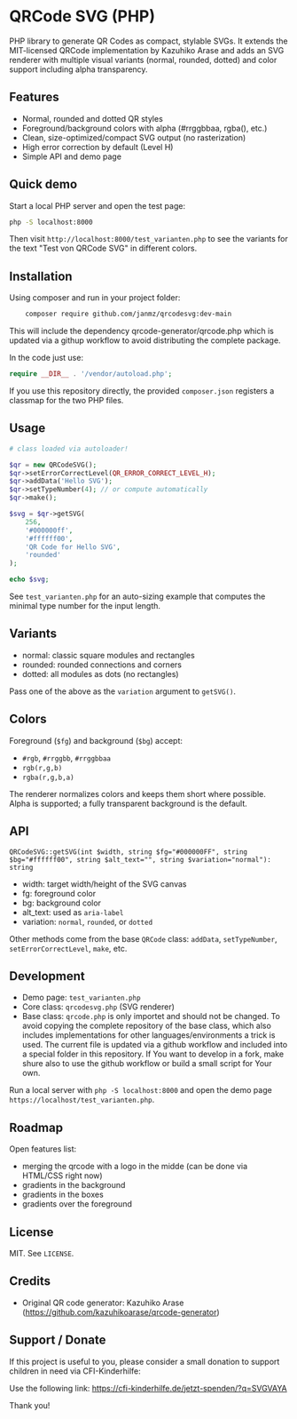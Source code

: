 # QRCode SVG (PHP)

PHP library to generate QR Codes as compact, stylable SVGs. It extends the MIT-licensed QRCode implementation by Kazuhiko Arase and adds an SVG renderer with multiple visual variants (normal, rounded, dotted) and color support including alpha transparency.

## Features

- Normal, rounded and dotted QR styles
- Foreground/background colors with alpha (#rrggbbaa, rgba(), etc.)
- Clean, size-optimized/compact SVG output (no rasterization)
- High error correction by default (Level H)
- Simple API and demo page

## Quick demo

Start a local PHP server and open the test page:

```bash
php -S localhost:8000
```

Then visit `http://localhost:8000/test_varianten.php` to see the variants for the text "Test von QRCode SVG" in different colors.

## Installation

Using composer and run in your project folder:

```bash
    composer require github.com/janmz/qrcodesvg:dev-main
```

This will include the dependency qrcode-generator/qrcode.php which is updated via a githup workflow to avoid distributing the complete package.

In the code just use:

``` php
require __DIR__ . '/vendor/autoload.php';
```

If you use this repository directly, the provided `composer.json` registers a classmap for the two PHP files.

## Usage

```php
# class loaded via autoloader!

$qr = new QRCodeSVG();
$qr->setErrorCorrectLevel(QR_ERROR_CORRECT_LEVEL_H);
$qr->addData('Hello SVG');
$qr->setTypeNumber(4); // or compute automatically
$qr->make();

$svg = $qr->getSVG(
    256,
    '#000000ff',
    '#ffffff00',
    'QR Code for Hello SVG',
    'rounded'
);

echo $svg;
```

See `test_varianten.php` for an auto-sizing example that computes the minimal type number for the input length.

## Variants

- normal: classic square modules and rectangles
- rounded: rounded connections and corners
- dotted: all modules as dots (no rectangles)

Pass one of the above as the `variation` argument to `getSVG()`.

## Colors

Foreground (`$fg`) and background (`$bg`) accept:

- `#rgb`, `#rrggbb`, `#rrggbbaa`
- `rgb(r,g,b)`
- `rgba(r,g,b,a)`

The renderer normalizes colors and keeps them short where possible. Alpha is supported; a fully transparent background is the default.

## API

`QRCodeSVG::getSVG(int $width, string $fg="#000000FF", string $bg="#ffffff00", string $alt_text="", string $variation="normal"): string`

- width: target width/height of the SVG canvas
- fg: foreground color
- bg: background color
- alt_text: used as `aria-label`
- variation: `normal`, `rounded`, or `dotted`

Other methods come from the base `QRCode` class: `addData`, `setTypeNumber`, `setErrorCorrectLevel`, `make`, etc.

## Development

- Demo page: `test_varianten.php`
- Core class: `qrcodesvg.php` (SVG renderer)
- Base class: `qrcode.php` is only importet and should not be changed. To avoid copying the complete repository of the base class, which also includes implementations for other languages/environments a trick is used. The current file is updated via a github workflow and included into a special folder in this repository. If You want to develop in a fork, make shure also to use the github workflow or build a small script for Your own.

Run a local server with `php -S localhost:8000` and open the demo page `https://localhost/test_varianten.php`.

## Roadmap

Open features list:
- merging the qrcode with a logo in the midde (can be done via HTML/CSS right now)
- gradients in the background
- gradients in the boxes
- gradients over the foreground
  
## License

MIT. See `LICENSE`.

## Credits

- Original QR code generator: Kazuhiko Arase (<https://github.com/kazuhikoarase/qrcode-generator>)

## Support / Donate

If this project is useful to you, please consider a small donation to support children in need via CFI-Kinderhilfe:

Use the following link: <https://cfi-kinderhilfe.de/jetzt-spenden/?q=SVGVAYA>

Thank you!
